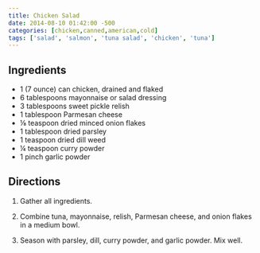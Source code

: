 ```yaml
---
title: Chicken Salad
date: 2014-08-10 01:42:00 -500
categories: [chicken,canned,american,cold]
tags: ['salad', 'salmon', 'tuna salad', 'chicken', 'tuna']
---
```

## Ingredients

* 1 (7 ounce) can chicken, drained and flaked
* 6 tablespoons mayonnaise or salad dressing
* 3 tablespoons sweet pickle relish
* 1 tablespoon Parmesan cheese
* ⅛ teaspoon dried minced onion flakes
* 1 tablespoon dried parsley
* 1 teaspoon dried dill weed
* ¼ teaspoon curry powder
* 1 pinch garlic powder

## Directions

1. Gather all ingredients.

1. Combine tuna, mayonnaise, relish, Parmesan cheese, and onion flakes in a medium bowl.

1. Season with parsley, dill, curry powder, and garlic powder. Mix well.
